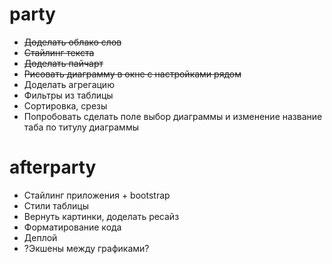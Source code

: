 # party #
* ~~Доделать облако слов~~
* ~~Стайлинг текста~~
* ~~Доделать пайчарт~~
* ~~Рисовать диаграмму в окне с настройками рядом~~
* Доделать агрегацию
* Фильтры из таблицы
* Сортировка, срезы
* Попробовать сделать поле выбор диаграммы и изменение название таба по титулу диаграммы

# afterparty #
* Стайлинг приложения + bootstrap
* Стили таблицы
* Вернуть картинки, доделать ресайз
* Форматирование кода
* Деплой
* ?Экшены между графиками?